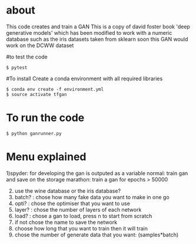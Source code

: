 # about

This code creates and train a GAN
This is a copy of david foster book 'deep generative models' which
has been modified to work with a numeric database such as the iris datasets taken from sklearn
soon this GAN would work on the DCWW dataset

#to test the code
```
$ pytest
```

#To install
Create a conda environment with all required libraries
```
$ conda env create -f environment.yml
$ source activate tfgan
```
# To run the code
```
$ python ganrunner.py
```
# Menu explained

1)spyder: for developing the gan is outputed as a variable
normal: train gan and save on the storage
marathon: train a gan for epochs > 50000

2) use the wine database or the iris database?
3) batch? : chose how many fake data you want to make in one go
4) opti? : chose the optimiser that you want to use
5) layer? : chose the number of layers of each network
6) load? : chose a gan to load, press n to start from scratch
7) if not chose the name to save the network
8) choose how long that you want to train
then it will train
9) chose the number of generate data that you want: (samples*batch)
